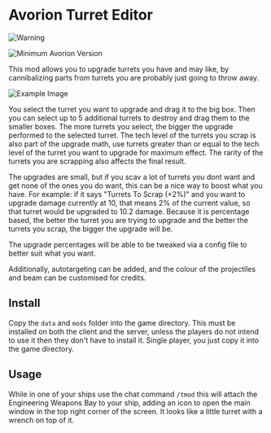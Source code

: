 # Avorion Turret Editor

![Warning](https://img.shields.io/badge/Work%20In%20Progress-Use%20At%20Your%20Own%20Risk-red.svg)

![Minimum Avorion Version](https://img.shields.io/badge/Avorion-0.15.8.10262-lightgrey.svg)

This mod allows you to upgrade turrets you have and may like, by cannibalizing
parts from turrets you are probably just going to throw away.

![Example Image](https://cdn.discordapp.com/attachments/231654495950602242/415010470584647691/unknown.png)

You select the turret you want to upgrade and drag it to the big box. Then you
can select up to 5 additional turrets to destroy and drag them to the smaller
boxes. The more turrets you select, the bigger the upgrade performed to the
selected turret. The tech level of the turrets you scrap is also part of the
upgrade math, use turrets greater than or equal to the tech level of the turret
you want to upgrade for maximum effect. The rarity of the turrets you are
scrapping also affects the final result.

The upgrades are small, but if you scav a lot of turrets you dont want and get
none of the ones you do want, this can be a nice way to boost what you have. For
example: if it says "Turrets To Scrap (+2%)" and you want to upgrade damage
currently at 10, that means 2% of the current value, so that turret would be
upgraded to 10.2 damage. Because it is percentage based, the better the turret
you are trying to upgrade and the better the turrets you scrap, the bigger the
upgrade will be.

The upgrade percentages will be able to be tweaked via a config file to better
suit what you want.

Additionally, autotargeting can be added, and the colour of the projectiles and
beam can be customised for credits.

## Install

Copy the `data` and `mods` folder into the game directory. This must be
installed on both the client and the server, unless the players do not intend
to use it then they don't have to install it. Single player, you just copy it
into the game directory.

## Usage

While in one of your ships use the chat command `/tmod` this will attach the
Engineering Weapons Bay to your ship, adding an icon to open the main window
in the top right corner of the screen. It looks like a little turret with a
wrench on top of it.